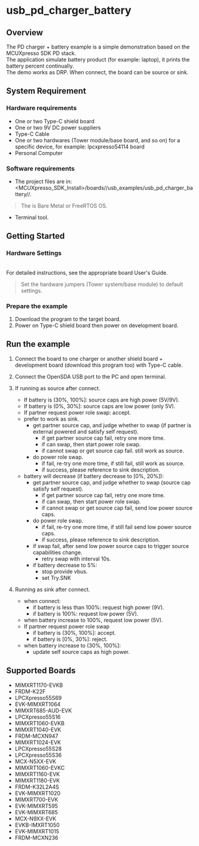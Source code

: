 # usb_pd_charger_battery



## Overview

The PD charger + battery example is a simple demonstration based on the MCUXpresso SDK PD stack.
<br> The application simulate battery product (for example: laptop), it prints the battery percent continually.
<br> The demo works as DRP. When connect, the board can be source or sink.

## System Requirement

### Hardware requirements

- One or two Type-C shield board
- One or two 9V DC power suppliers
- Type-C Cable
- One or two hardwares (Tower module/base board, and so on) for a specific device, for example: lpcxpresso54114 board
- Personal Computer


### Software requirements

- The project files are in: 
<br> <MCUXpresso_SDK_Install>/boards/<board>/usb_examples/usb_pd_charger_battery/<rtos>/<toolchain>.
> The <rtos> is Bare Metal or FreeRTOS OS.
- Terminal tool.


## Getting Started

### Hardware Settings

<br> For detailed instructions, see the appropriate board User's Guide.
> Set the hardware jumpers (Tower system/base module) to default settings.


### Prepare the example

1.  Download the program to the target board.
2.  Power on Type-C shield board then power on development board.

## Run the example

1.  Connect the board to one charger or another shield board + development board (download this program too) with Type-C cable.
2.  Connect the OpenSDA USB port to the PC and open terminal.
3.  If running as source after connect.
    - If battery is (30%, 100%]: source caps are high power (5V/9V).
    - If battery is (0%, 30%]: source caps are low power (only 5V).
    - If partner request power role swap: accept.
    - prefer to work as sink.
      - get partner source cap, and judge whether to swap (if partner is external powered and satisfy self request).
        - if get partner source cap fail, retry one more time.
        - if can swap, then start power role swap.
        - if cannot swap or get source cap fail. still work as source.
      - do power role swap.
        - if fail, re-try one more time, if still fail, still work as source.
        - if success, please reference to sink description.
    - battery will decrease (if battery decrease to [0%, 20%]):
      - get partner source cap, and judge whether to swap (source cap satisfy self request).
        - if get partner source cap fail, retry one more time.
        - if can swap, then start power role swap.
        - if cannot swap or get source cap fail, send low power source caps.
      - do power role swap.
        - if fail, re-try one more time, if still fail send low power source caps.
        - if success, please reference to sink description.
      - if swap fail, after send low power source caps to trigger source capabilities change.
        - retry swap with interval 10s.
      - if battery decrease to 5%:
        - stop provide vbus.
        - set Try.SNK

4.  Running as sink after connect.
    - when connect:
      - if battery is less than 100%: request high power (9V).
      - if battery is 100%: request low power (5V).
    - when battery increase to 100%, request low power (5V).
    - If partner request power role swap
      - if battery is (30%, 100%]: accept.
      - if battery is [0%, 30%]: reject.
    - when battery increase to (30%, 100%]:
      - update self source caps as high power.



## Supported Boards
- MIMXRT1170-EVKB
- FRDM-K22F
- LPCXpresso55S69
- EVK-MIMXRT1064
- MIMXRT685-AUD-EVK
- LPCXpresso55S16
- MIMXRT1060-EVKB
- MIMXRT1040-EVK
- FRDM-MCXN947
- MIMXRT1024-EVK
- LPCXpresso55S28
- LPCXpresso55S36
- MCX-N5XX-EVK
- MIMXRT1060-EVKC
- MIMXRT1160-EVK
- MIMXRT1180-EVK
- FRDM-K32L2A4S
- EVK-MIMXRT1020
- MIMXRT700-EVK
- EVK-MIMXRT595
- EVK-MIMXRT685
- MCX-N9XX-EVK
- EVKB-IMXRT1050
- EVK-MIMXRT1015
- FRDM-MCXN236
